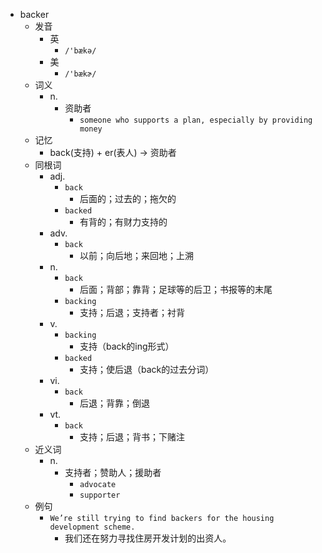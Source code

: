 - backer
  - 发音
    - 英
      - `/'bækə/`
    - 美
      - `/'bækɚ/`
  - 词义
    - n.
      - 资助者
        - `someone who supports a plan, especially by providing money`
  - 记忆
    - back(支持) + er(表人) → 资助者
  - 同根词
    - adj.
      - `back`
        - 后面的；过去的；拖欠的
      - `backed`
        - 有背的；有财力支持的
    - adv.
      - `back`
        - 以前；向后地；来回地；上溯
    - n.
      - `back`
        - 后面；背部；靠背；足球等的后卫；书报等的末尾
      - `backing`
        - 支持；后退；支持者；衬背
    - v.
      - `backing`
        - 支持（back的ing形式）
      - `backed`
        - 支持；使后退（back的过去分词）
    - vi.
      - `back`
        - 后退；背靠；倒退
    - vt.
      - `back`
        - 支持；后退；背书；下赌注
  - 近义词
    - n.
      - 支持者；赞助人；援助者
        - `advocate`
        - `supporter`
  - 例句
    - `We’re still trying to find backers for the housing development scheme.`
      - 我们还在努力寻找住房开发计划的出资人。

